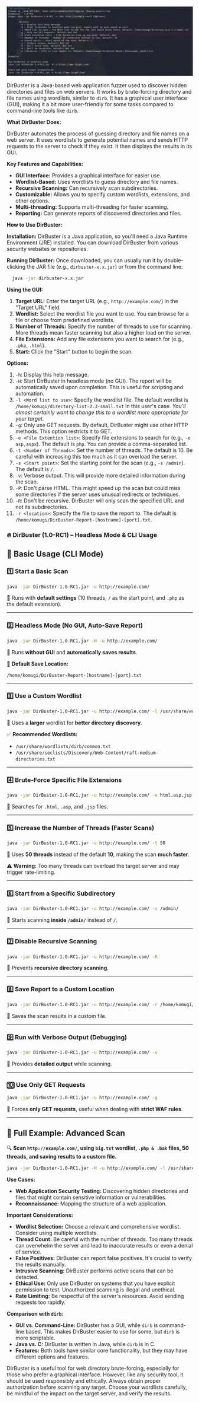 ![dirbuster.png](https://github.com/aw-junaid/Kali-Linux/blob/main/Kali%20Linux%20Tools/Images/Vulnerability%20Analysis%20Tools/dirbuster.png)

DirBuster is a Java-based web application fuzzer used to discover hidden directories and files on web servers. It works by brute-forcing directory and file names using wordlists, similar to `dirb`.  It has a graphical user interface (GUI), making it a bit more user-friendly for some tasks compared to command-line tools like `dirb`.

**What DirBuster Does:**

DirBuster automates the process of guessing directory and file names on a web server. It uses wordlists to generate potential names and sends HTTP requests to the server to check if they exist.  It then displays the results in its GUI.

**Key Features and Capabilities:**

*   **GUI Interface:** Provides a graphical interface for easier use.
*   **Wordlist-Based:** Uses wordlists to guess directory and file names.
*   **Recursive Scanning:** Can recursively scan subdirectories.
*   **Customizable:** Allows you to specify custom wordlists, extensions, and other options.
*   **Multi-threading:** Supports multi-threading for faster scanning.
*   **Reporting:** Can generate reports of discovered directories and files.

**How to Use DirBuster:**

  **Installation:** DirBuster is a Java application, so you'll need a Java Runtime Environment (JRE) installed. You can download DirBuster from various security websites or repositories.

  **Running DirBuster:** Once downloaded, you can usually run it by double-clicking the JAR file (e.g., `dirbuster-x.x.jar`) or from the command line:

```bash
  java -jar dirbuster-x.x.jar
```

**Using the GUI:**

1. **Target URL:** Enter the target URL (e.g., `http://example.com/`) in the "Target URL" field.
2. **Wordlist:** Select the wordlist file you want to use. You can browse for a file or choose from predefined wordlists.
3. **Number of Threads:** Specify the number of threads to use for scanning.  More threads mean faster scanning but also a higher load on the server.
4. **File Extensions:** Add any file extensions you want to search for (e.g., `.php`, `.html`).
5. **Start:** Click the "Start" button to begin the scan.


 **Options:**

1. `-h`: Display this help message.
2. `-H`: Start DirBuster in headless mode (no GUI). The report will be automatically saved upon completion. This is useful for scripting and automation.
3. `-l <Word list to use>`: Specify the wordlist file. The default wordlist is `/home/komugi/directory-list-2.3-small.txt` in this user's case.  *You'll almost certainly want to change this to a wordlist more appropriate for your target.*
4. `-g`: Only use GET requests. By default, DirBuster might use other HTTP methods.  This option restricts it to GET.
5. `-e <File Extention list>`: Specify file extensions to search for (e.g., `-e asp,aspx`). The default is `php`.  You can provide a comma-separated list.
6. `-t <Number of Threads>`: Set the number of threads. The default is 10.  Be careful with increasing this too much as it can overload the server.
7.  `-s <Start point>`: Set the starting point for the scan (e.g., `-s /admin`). The default is `/`.
8. `-v`: Verbose output. This will provide more detailed information during the scan.
9.  `-P`: Don't parse HTML.  This might speed up the scan but could miss some directories if the server uses unusual redirects or techniques.
10. `-R`: Don't be recursive.  DirBuster will only scan the specified URL and not its subdirectories.
11. `-r <location>`: Specify the file to save the report to. The default is `/home/komugi/DirBuster-Report-[hostname]-[port].txt`.

### **🔥 DirBuster (1.0-RC1) – Headless Mode & CLI Usage**  


## **🔹 Basic Usage (CLI Mode)**  
### **1️⃣ Start a Basic Scan**
```sh
java -jar DirBuster-1.0-RC1.jar -u http://example.com/
```
🔹 Runs with **default settings** (10 threads, `/` as the start point, and `.php` as the default extension).

---

### **2️⃣ Headless Mode (No GUI, Auto-Save Report)**
```sh
java -jar DirBuster-1.0-RC1.jar -H -u http://example.com/
```
🔹 Runs **without GUI** and **automatically saves results**.

📌 **Default Save Location:**  
```
/home/komugi/DirBuster-Report-[hostname]-[port].txt
```

---

### **3️⃣ Use a Custom Wordlist**
```sh
java -jar DirBuster-1.0-RC1.jar -u http://example.com/ -l /usr/share/wordlists/dirb/big.txt
```
🔹 Uses a **larger** wordlist for **better directory discovery**.

✅ **Recommended Wordlists:**  
- `/usr/share/wordlists/dirb/common.txt`  
- `/usr/share/seclists/Discovery/Web-Content/raft-medium-directories.txt`  

---

### **4️⃣ Brute-Force Specific File Extensions**
```sh
java -jar DirBuster-1.0-RC1.jar -u http://example.com/ -e html,asp,jsp
```
🔹 Searches for `.html`, `.asp`, and `.jsp` files.

---

### **5️⃣ Increase the Number of Threads (Faster Scans)**
```sh
java -jar DirBuster-1.0-RC1.jar -u http://example.com/ -t 50
```
🔹 Uses **50 threads** instead of the default **10**, making the scan **much faster**.

⚠️ **Warning:** Too many threads can overload the target server and may trigger rate-limiting.

---

### **6️⃣ Start from a Specific Subdirectory**
```sh
java -jar DirBuster-1.0-RC1.jar -u http://example.com/ -s /admin/
```
🔹 Starts scanning **inside `/admin/`** instead of `/`.

---

### **7️⃣ Disable Recursive Scanning**
```sh
java -jar DirBuster-1.0-RC1.jar -u http://example.com/ -R
```
🔹 Prevents **recursive directory scanning**.

---

### **8️⃣ Save Report to a Custom Location**
```sh
java -jar DirBuster-1.0-RC1.jar -u http://example.com/ -r /home/komugi/reports/example-report.txt
```
🔹 Saves the scan results in a custom file.

---

### **9️⃣ Run with Verbose Output (Debugging)**
```sh
java -jar DirBuster-1.0-RC1.jar -u http://example.com/ -v
```
🔹 Provides **detailed output** while scanning.

---

### **🔟 Use Only GET Requests**
```sh
java -jar DirBuster-1.0-RC1.jar -u http://example.com/ -g
```
🔹 Forces **only GET requests**, useful when dealing with **strict WAF rules**.

---

## **🔹 Full Example: Advanced Scan**
🔍 **Scan `http://example.com/`, using `big.txt` wordlist, `.php & .bak` files, 50 threads, and saving results to a custom file.**
```sh
java -jar DirBuster-1.0-RC1.jar -H -u http://example.com/ -l /usr/share/wordlists/dirb/big.txt -e php,bak -t 50 -r /home/komugi/reports/example-scan.txt
```


**Use Cases:**

*   **Web Application Security Testing:** Discovering hidden directories and files that might contain sensitive information or vulnerabilities.
*   **Reconnaissance:** Mapping the structure of a web application.

**Important Considerations:**

*   **Wordlist Selection:** Choose a relevant and comprehensive wordlist.  Consider using multiple wordlists.
*   **Thread Count:** Be careful with the number of threads.  Too many threads can overwhelm the server and lead to inaccurate results or even a denial of service.
*   **False Positives:** DirBuster can report false positives.  It's crucial to verify the results manually.
*   **Intrusive Scanning:** DirBuster performs active scans that can be detected.
*   **Ethical Use:** Only use DirBuster on systems that you have explicit permission to test. Unauthorized scanning is illegal and unethical.
*   **Rate Limiting:** Be respectful of the server's resources.  Avoid sending requests too rapidly.

**Comparison with `dirb`:**

*   **GUI vs. Command-Line:** DirBuster has a GUI, while `dirb` is command-line based.  This makes DirBuster easier to use for some, but `dirb` is more scriptable.
*   **Java vs. C:** DirBuster is written in Java, while `dirb` is in C.
*   **Features:** Both tools have similar core functionality, but they may have different options and features.

DirBuster is a useful tool for web directory brute-forcing, especially for those who prefer a graphical interface.  However, like any security tool, it should be used responsibly and ethically.  Always obtain proper authorization before scanning any target.  Choose your wordlists carefully, be mindful of the impact on the target server, and verify the results.
